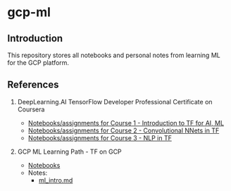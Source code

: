 # gcp-ml

## Introduction

This repository stores all notebooks and personal notes from learning ML for the GCP platform.


## References

1. DeepLearning.AI TensorFlow Developer Professional Certificate on Coursera
   * [Notebooks/assignments for Course 1 - Introduction to TF for AI, ML](https://github.com/kevvo83/gcp-ml/tree/main/Introduction%20to%20TensorFlow%20for%20Artificial%20Intelligence%2C%20Machine%20Learning)
   * [Notebooks/assignments for Course 2 - Convolutional NNets in TF](https://github.com/kevvo83/gcp-ml/tree/main/Convolutional%20Neural%20Networks%20in%20TensorFlow)
   * [Notebooks/assignments for Course 3 - NLP in TF](https://github.com/kevvo83/gcp-ml/tree/main/Natural%20Language%20Processing%20in%20TensorFlow)
   

2. GCP ML Learning Path - TF on GCP
   * [Notebooks](https://github.com/kevvo83/gcp-ml/tree/main/GCP%20-%20Tensorflow%20on%20Google%20Cloud)
   * Notes:
     * [ml_intro.md](https://github.com/kevvo83/gcp-ml/blob/main/ml_intro.md)

